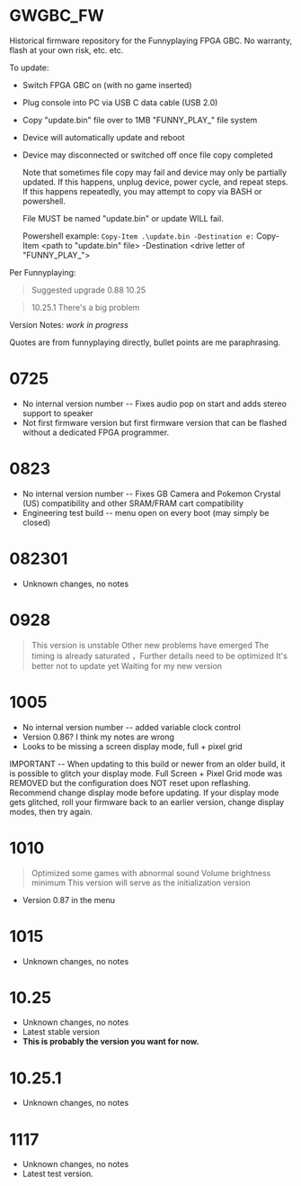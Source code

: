 # GWGBC_FW
Historical firmware repository for the Funnyplaying FPGA GBC. No warranty, flash at your own risk, etc. etc. 

To update: 
* Switch FPGA GBC on (with no game inserted)
* Plug console into PC via USB C data cable (USB 2.0)
* Copy "update.bin" file over to 1MB "FUNNY_PLAY_" file system
* Device will automatically update and reboot
* Device may disconnected or switched off once file copy completed

  Note that sometimes file copy may fail and device may only be partially updated. If this happens, unplug device, power cycle, and repeat steps. If this happens repeatedly, you may attempt to copy via BASH or powershell.

  File MUST be named "update.bin" or update WILL fail. 

  Powershell example: `Copy-Item .\update.bin -Destination e:`
  Copy-Item <path to "update.bin" file> -Destination <drive letter of "FUNNY_PLAY_">

Per Funnyplaying:
  > Suggested upgrade  0.88  10.25

  > 10.25.1 There's a big problem

Version Notes: *work in progress*

Quotes are from funnyplaying directly, bullet points are me paraphrasing. 

# 0725
* No internal version number -- Fixes audio pop on start and adds stereo support to speaker
* Not first firmware version but first firmware version that can be flashed without a dedicated FPGA programmer. 

# 0823
* No internal version number -- Fixes GB Camera and Pokemon Crystal (US) compatibility and other SRAM/FRAM cart compatibility
* Engineering test build -- menu open on every boot (may simply be closed)

# 082301
* Unknown changes, no notes

# 0928
> This version is unstable Other new problems have emerged
> The timing is already saturated  ，Further details need to be optimized
> It's better not to update yet  Waiting for my new version

# 1005
* No internal version number -- added variable clock control
* Version 0.86? I think my notes are wrong
* Looks to be missing a screen display mode, full + pixel grid

IMPORTANT -- When updating to this build or newer from an older build, it is possible to glitch your display mode. Full Screen + Pixel Grid mode was REMOVED but the configuration does NOT reset upon reflashing. Recommend change display mode before updating. If your display mode gets glitched, roll your firmware back to an earlier version, change display modes, then try again. 

# 1010
> Optimized some games with abnormal sound
> Volume brightness minimum
> This version will serve as the initialization version
* Version 0.87 in the menu

# 1015
* Unknown changes, no notes

# 10.25
* Unknown changes, no notes
* Latest stable version
* **This is probably the version you want for now.** 

# 10.25.1
* Unknown changes, no notes

# 1117
* Unknown changes, no notes
* Latest test version. 
